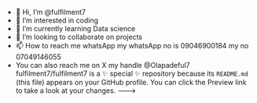 - 👋 Hi, I’m @fulfilment7
- 👀 I’m interested in coding
- 🌱 I’m currently learning Data science
- 💞️ I’m looking to collaborate on projects
- 📫 How to reach me whatsApp my whatsApp no is 09046900184
my no 07049146055
-   You can also reach me on X my handle @Olapadeful7
fulfilment7/fulfilment7 is a ✨ special ✨ repository because its `README.md` (this file) appears on your GitHub profile.
You can click the Preview link to take a look at your changes.
--->

